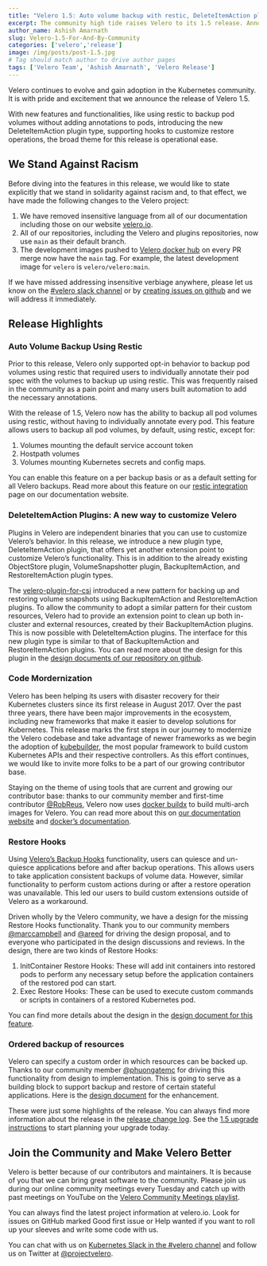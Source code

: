 ```yaml
---
title: "Velero 1.5: Auto volume backup with restic, DeleteItemAction plugins, Restore Hooks, and much more!"
excerpt: The community high tide raises Velero to its 1.5 release. Announcing support for backing up pod volumes using restic without annotating every pod, DeleteItemAction- a new plugin kind, Restore Hooks, and much more. It is with that pride and excitement we ship Velero 1.5.
author_name: Ashish Amarnath
slug: Velero-1.5-For-And-By-Community
categories: ['velero','release']
image: /img/posts/post-1.5.jpg
# Tag should match author to drive author pages
tags: ['Velero Team', 'Ashish Amarnath', 'Velero Release']
---
```


Velero continues to evolve and gain adoption in the Kubernetes community. It is with pride and excitement that we announce the release of Velero 1.5.

With new features and functionalities, like using restic to backup pod volumes without adding annotations to pods, introducing the new DeleteItemAction plugin type, supporting hooks to customize restore operations, the broad theme for this release is operational ease.

## We Stand Against Racism

Before diving into the features in this release, we would like to state explicitly that we stand in solidarity against racism and, to that effect, we have made the following changes to the Velero project:

1. We have removed insensitive language from all of our documentation including those on our website [velero.io](https://velero.io).
1. All of our repositories, including the Velero and  plugins repositories, now use `main` as their default branch.
1. The development images pushed to [Velero docker hub](https://hub.docker.com/u/velero) on every PR merge now have the `main` tag. For example, the latest development image for `velero` is `velero/velero:main`.

If we have missed addressing insensitive verbiage anywhere, please let us know on the [#velero slack channel](https://kubernetes.slack.com/archives/C6VCGP4MT) or by [creating issues on github](https://github.com/vmware-tanzu/velero/issues/new/choose) and we will address it immediately.

## Release Highlights

### Auto Volume Backup Using Restic

Prior to this release, Velero only supported opt-in behavior to backup pod volumes using restic that required users to individually annotate their pod spec with the volumes to backup up using restic. This was frequently raised in the community as a pain point and many users built automation to add the necessary annotations.

With the release of 1.5, Velero now has the ability to backup all pod volumes using restic, without having to individually annotate every pod. This feature allows users to backup all pod volumes, by default, using restic, except for:

1. Volumes mounting the default service account token
1. Hostpath volumes
1. Volumes mounting Kubernetes secrets and config maps.

You can enable this feature on a per backup basis or as a default setting for all Velero backups. Read more about this feature on our [restic integration](/docs/v1.5/restic/) page on our documentation website.

### DeleteItemAction Plugins: A new way to customize Velero

Plugins in Velero are independent binaries that you can use to customize Velero’s behavior. 
In this release, we introduce a new plugin type, DeleteItemAction plugin, that offers yet another extension point to customize Velero’s functionality. This is in addition to the already existing ObjectStore plugin, VolumeSnapshotter plugin, BackupItemAction, and RestoreItemAction plugin types.

The [velero-plugin-for-csi](https://github.com/vmware-tanzu/velero-plugin-for-csi) introduced a new pattern for backing up and restoring volume snapshots using BackupItemAction and RestoreItemAction plugins. To allow the community to adopt a similar pattern for their custom resources, Velero had to provide an extension point to clean up both in-cluster and external resources, created by their BackupItemAction plugins. This is now possible with DeleteItemAction plugins. The interface for this new plugin type is similar to that of BackupItemAction and RestoreItemAction plugins. You can read more about the design for this plugin in the [design documents of our repository on github](https://github.com/vmware-tanzu/velero/blob/main/design/delete-item-action.md).

### Code Mordernization

Velero has been helping its users with disaster recovery for their Kubernetes clusters since its first release in August 2017. Over the past three years, there have been major improvements in the ecosystem, including new frameworks that make it easier to develop solutions for Kubernetes. This release marks the first steps in our journey to modernize the Velero codebase and take advantage of newer frameworks as we begin the adoption of [kubebuilder](https://book.kubebuilder.io/), the most popular framework to build custom Kubernetes APIs and their respective controllers. As this effort continues, we would like to invite more folks to be a part of our growing contributor base.

Staying on the theme of using tools that are current and growing our contributor base: thanks to our community member and first-time contributor [@RobReus](https://github.com/RobReus), Velero now uses [docker buildx](https://docs.docker.com/buildx/working-with-buildx/) to build multi-arch images for Velero. You can read more about this on [our documentation website](/docs/main/build-from-source/#buildx) and [docker’s documentation](https://docs.docker.com/buildx/working-with-buildx/).

### Restore Hooks

Using [Velero’s Backup Hooks](/docs/v1.5/backup-hooks/) functionality, users can quiesce and un-quiesce applications before and after backup operations. This allows users to take application consistent backups of volume data. However, similar functionality to perform custom actions during or after a restore operation was unavailable. This led our users to build custom extensions outside of Velero as a workaround.

Driven wholly by the Velero community, we have a design for the missing Restore Hooks functionality. Thank you to our community members [@marccampbell](https://github.com/marccampbell) and [@areed](https://github.com/areed) for driving the design proposal, and to everyone who participated in the design discussions and reviews. In the design, there are two kinds of Restore Hooks:
1. InitContainer Restore Hooks: These will add init containers into restored pods to perform any necessary setup before the application containers of the restored pod can start.
1. Exec Restore Hooks: These can be used to execute custom commands or scripts in containers of a restored Kubernetes pod.

You can find more details about the design in the [design document for this feature](https://github.com/vmware-tanzu/velero/blob/main/design/restore-hooks.md).

### Ordered backup of resources

Velero can specify a custom order in which resources can be backed up. Thanks to our community member [@phuongatemc](https://github.com/phuongatemc) for driving this functionality from design to implementation. This is going to serve as a building block to support backup and restore of certain stateful applications. Here is the [design document](https://github.com/vmware-tanzu/velero/blob/main/design/backup-resources-order.md) for the enhancement.


These were just some highlights of the release. You can always find more information about the release in the [release change log](https://github.com/vmware-tanzu/velero/blob/v1.5.1/changelogs/CHANGELOG-1.5.md). 
See the [1.5 upgrade instructions](/docs/v1.5/upgrade-to-1.5/) to start planning your upgrade today.

## Join the Community and Make Velero Better

Velero is better because of our contributors and maintainers. It is because of you that we can bring great software to the community. Please join us during our online community meetings every Tuesday and catch up with past meetings on YouTube on the [Velero Community Meetings playlist](https://www.youtube.com/watch?v=nc48ocI-6go&list=PL7bmigfV0EqQRysvqvqOtRNk4L5S7uqwM).

You can always find the latest project information at velero.io. Look for issues on GitHub marked Good first issue or Help wanted if you want to roll up your sleeves and write some code with us.

You can chat with us on [Kubernetes Slack in the #velero channel](https://kubernetes.slack.com/messages/C6VCGP4MT) and follow us on Twitter at [@projectvelero](https://twitter.com/projectvelero).



